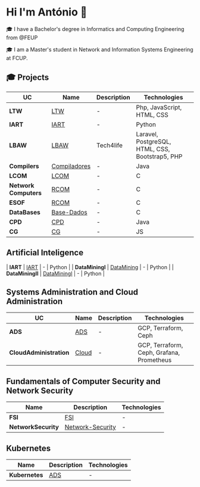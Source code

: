 # Hi I'm António 👋

🎓 I have a Bachelor's degree in Informatics and Computing Engineering from @FEUP  

🎓 I am a Master's student in Network and Information Systems Engineering at FCUP.  


## 🎓 Projects 

| UC   | Name | Description | Technologies |
|------|------|-------------|---------------|
| **LTW** | [LTW](https://github.com/antoniosantos1602/LTW) | - | Php, JavaScript, HTML, CSS |
| **IART** | [IART](https://github.com/antoniosantos1602/IART) | - | Python |
| **LBAW** | [LBAW](https://github.com/antoniosantos1602/LBAW) | Tech4life | Laravel, PostgreSQL, HTML, CSS, Bootstrap5, PHP |
| **Compilers** | [Compiladores](https://github.com/antoniosantos1602/Compiladores) | - | Java |
| **LCOM** | [LCOM](https://github.com/antoniosantos1602/LCOM) | - | C |
| **Network Computers** | [RCOM](https://github.com/antoniosantos1602/RCOM) | - | C |
| **ESOF** | [RCOM](https://github.com/antoniosantos1602/ESOF) | - | C |
| **DataBases** | [Base-Dados](https://github.com/antoniosantos1602/Base-Dados) | - | C |
| **CPD** | [CPD](https://github.com/antoniosantos1602/CPD) | - | Java |
| **CG** | [CG](https://github.com/antoniosantos1602/CG) | - | JS |

## Artificial Inteligence 
| **IART** | [IART](https://github.com/antoniosantos1602/IART) | - | Python |
| **DataMiningI** | [DataMining](https://github.com/antoniosantos1602/DataMining) | - | Python |
| **DataMiningII** | [DataMiningI](https://github.com/antoniosantos1602/DataMiningI) | - | Python |
## Systems Administration and Cloud Administration

| UC   | Name | Description | Technologies |
|------|------|-------------|---------------|
| **ADS** | [ADS](https://github.com/antoniosantos1602/ADS) | - | GCP, Terraform, Ceph |
| **CloudAdministration** | [Cloud](https://github.com/antoniosantos1602/IART) | - | GCP, Terraform, Ceph, Grafana, Prometheus |

## Fundamentals of Computer Security and Network Security 
| Name | Description | Technologies |
|------|-------------|---------------|
| **FSI** | [FSI](https://github.com/antoniosantos1602/FSI) | - | - |
| **NetworkSecurity**| [Network-Security](https://github.com/antoniosantos1602/Network-Security ) | - | Security Onion |


## Kubernetes 
| Name | Description | Technologies |
|------|-------------|---------------|
| **Kubernetes** | [ADS](https://github.com/antoniosantos1602/ADS) | - | GCP, Terraform, Ceph |



